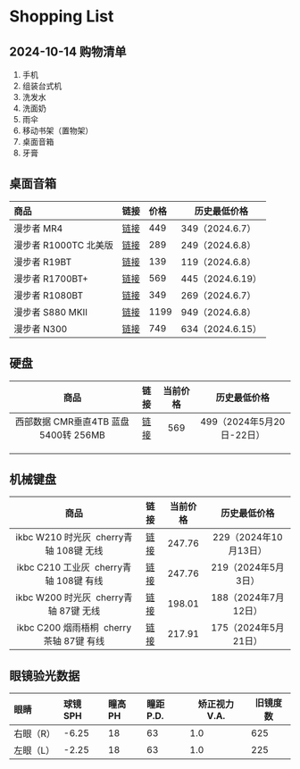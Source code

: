 # Shopping List

## 2024-10-14 购物清单

1. 手机
2. 组装台式机
3. 洗发水
4. 洗面奶
5. 雨伞
6. 移动书架（置物架）
7. 桌面音箱
8. 牙膏



## 桌面音箱


|商品 |链接|价格 |历史最低价格|
|:-----|:-----|:-----|---|
|漫步者 MR4 |[链接](https://item.jd.com/100012648489.html)|449|349（2024.6.7）|
|漫步者 R1000TC 北美版|[链接](https://item.jd.com/101666.html)|289|249（2024.6.8） |
|漫步者 R19BT |[链接](https://item.jd.com/100032447450.html) |139|119（2024.6.8） |
|漫步者 R1700BT+|[链接](https://item.jd.com/100054272518.html)|569 |445（2024.6.19） |
|漫步者 R1080BT|[链接](https://item.jd.com/100004712418.html)|349|269（2024.6.7）|
|漫步者 S880 MKII|[链接](https://item.jd.com/100101301351.html) |1199|949（2024.6.8）|
|漫步者 N300|[链接](https://item.jd.com/100112222846.html)|749|634（2024.6.15）|

## 硬盘

|商品 |链接|当前价格 |历史最低价格|
|:-:|:-:|:-:|:-:|
|西部数据 CMR垂直4TB 蓝盘 5400转 256MB |[链接](https://item.jd.com/100048251752.html)|569|499（2024年5月20日-22日）|
|  |  |  |  |
|  |  |  |  |
|  |  |  |  


## 机械键盘

|商品 |链接|当前价格|历史最低价格|
|:-:|:-:|:-:|:-:|
|ikbc W210 时光灰  cherry青轴 108键 无线 |[链接](https://item.jd.com/100080384608.html#)|247.76|229（2024年10月13日）|
|ikbc C210 工业灰  cherry青轴 108键 有线 |[链接](https://item.jd.com/100040795835.html#) |247.76 |219（2024年5月3日）|
|ikbc W200 时光灰  cherry青轴 87键 无线 |[链接](https://item.jd.com/100040795901.html#) |198.01|188（2024年7月12日）|
|ikbc C200 烟雨梧桐  cherry茶轴 87键 有线|[链接](https://item.jd.com/100040795855.html)|217.91|175（2024年5月21日）|

## 眼镜验光数据

|眼睛|球镜SPH|瞳高PH|瞳距P.D.|矫正视力V.A.|旧镜度数|
|:-----|:-----|:-----|:-----|---|---|
|右眼（R）|-6.25|18|63|1.0|625|
|左眼（L）|-2.25|18|63|1.0|225|

